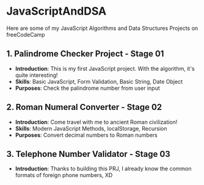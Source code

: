 # JavaScriptAndDSA
Here are some of my JavaScript Algorithms and Data Structures Projects on freeCodeCamp

## 1. Palindrome Checker Project - Stage 01
- **Introduction**: This is my first JavaScript project. With the algorithm, it's quite interesting!
- **Skills**: Basic JavaScript, Form Validation, Basic String, Date Object
- **Purposes**: Check the palindrome number from user input

## 2. Roman Numeral Converter - Stage 02
- **Introduction**: Come travel with me to ancient Roman civilization!
- **Skills**: Modern JavaScript Methods, localStorage, Recursion
- **Purposes**: Convert decimal numbers to Roman numbers

## 3. Telephone Number Validator - Stage 03
- **Introduction**: Thanks to building this PRJ, I already know the common formats of foreign phone numbers, XD
